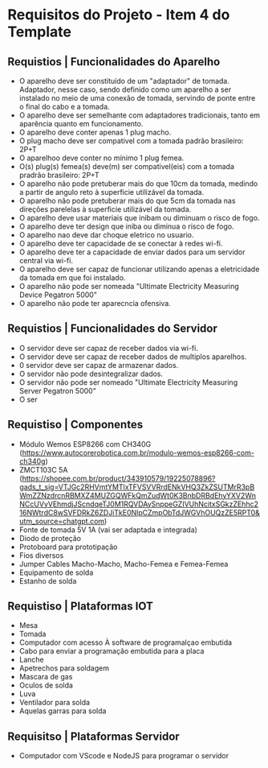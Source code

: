 # Requisitos do Projeto - Item 4 do Template

## Requistios | Funcionalidades do Aparelho
- O aparelho deve ser constituído de um "adaptador" de tomada. Adaptador, nesse caso, sendo definido como um aparelho a ser instalado no meio de uma conexão de tomada, servindo de ponte entre o final do cabo e a tomada.
- O aparelho deve ser semelhante com adaptadores tradicionais, tanto em aparência quanto em funcionamento.
- O aparelho deve conter apenas 1 plug macho.
- O plug macho deve ser compativel com a tomada padrão brasileiro: 2P+T
- O aparelhoo deve conter no mínimo 1 plug femea.
- O(s) plug(s) femea(s) deve(m) ser compativel(eis) com a tomada pradrão brasileiro: 2P+T
- O aparelho não pode pretuberar mais do que 10cm da tomada, medindo a partir de angulo reto à superficie utilizável da tomada.
- O aparelho não pode pretuberar mais do que 5cm da tomada nas direções parelelas à superficie utilizável da tomada.
- O aparelho deve usar materiais que inibam ou diminuam o risco de fogo.
- O aparelho deve ter design que iniba ou diminua o risco de fogo.
- O aparelho nao deve dar choque eletrico no usuario.
- O aparelho deve ter capacidade de se conectar à redes wi-fi.
- O aparelho deve ter a capacidade de enviar dados para um servidor central via wi-fi.
- O aparelho deve ser capaz de funcionar utilizando apenas a eletricidade da tomada em que foi instalado.
- O aparelho não pode ser nomeada "Ultimate Electricity Measuring Device Pegatron 5000"
- O aparelho não pode ter aparecncia ofensiva.

## Requistios | Funcionalidades do Servidor
- O servidor deve ser capaz de receber dados via wi-fi.
- O servidor deve ser capaz de receber dados de multiplos aparelhos.
- 0 servidor deve ser capaz de armazenar dados.
- O servidor não pode desintegralizar dados.
- O servidor não pode ser nomeado "Ultimate Electricity Measuring Server Pegatron 5000"
- O ser

## Requistiso | Componentes
- Módulo Wemos ESP8266 com CH340G (https://www.autocorerobotica.com.br/modulo-wemos-esp8266-com-ch340g)
- ZMCT103C 5A (https://shopee.com.br/product/343910579/19225078896?gads_t_sig=VTJGc2RHVmtYMTlxTFVSVVRrdENkVHQ3ZkZSUTMrR3pBWmZZNzdrcnRBMXZ4MUZGQWFkQmZudWt0K3BnbDRBdEhyYXV2WnNCcUVyVEhmdjJScndqeTJ0M1RQVDAySnppeGZIVUhNcitxSGkzZEhhc216NWtrdC8wSVFDRkZ6ZDJiTkE0NlpCZmpObTdJWGVhOUQzZE5RPT0&utm_source=chatgpt.com)
- Fonte de tomada 5V 1A (vai ser adaptada e integrada)
- Diodo de proteção
- Protoboard para prototipação
- Fios diversos
- Jumper Cables Macho-Macho, Macho-Femea e Femea-Femea
- Equipamento de solda
- Estanho de solda

## Requistiso | Plataformas IOT
- Mesa
- Tomada
- Computador com acesso À software de programalçao embutida
- Cabo para enviar a programação embutida para a placa
- Lanche
- Apetrechos para soldagem
- Mascara de gas
- Oculos de solda
- Luva
- Ventilador para solda
- Aquelas garras para solda

## Requisitso | Plataformas Servidor
- Computador com VScode e NodeJS para programar o servidor

